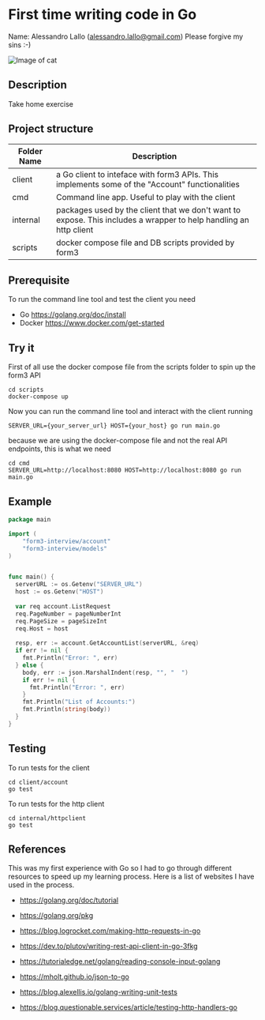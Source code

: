# First time writing code in Go 
Name: Alessandro Lallo (alessandro.lallo@gmail.com)
Please forgive my sins :-) 

![Image of cat](https://i.pinimg.com/474x/77/ad/93/77ad9387b0e57423b3e00b28116cd393.jpg)

## Description 
Take home exercise

## Project structure

Folder Name | Description
------------ | -------------
client | a Go client to inteface with form3 APIs. This implements some of the "Account" functionalities
cmd | Command line app. Useful to play with the client
internal | packages used by the client that we don't want to expose. This includes a wrapper to help handling an http client
scripts | docker compose file and DB scripts provided by form3

## Prerequisite
To run the command line tool and test the client you need

* Go https://golang.org/doc/install
* Docker https://www.docker.com/get-started

## Try it

First of all use the docker compose file from the scripts folder to spin up the form3 API

```
cd scripts
docker-compose up
```

Now you can run the command line tool and interact with the client running

```
SERVER_URL={your_server_url} HOST={your_host} go run main.go
```

because we are using the docker-compose file and not the real API endpoints, this is what we need

```
cd cmd
SERVER_URL=http://localhost:8080 HOST=http://localhost:8080 go run main.go
```

## Example
```Go
package main

import (
	"form3-interview/account"
	"form3-interview/models"
)


func main() {
  serverURL := os.Getenv("SERVER_URL")
  host := os.Getenv("HOST")
  
  var req account.ListRequest
  req.PageNumber = pageNumberInt
  req.PageSize = pageSizeInt
  req.Host = host
  
  resp, err := account.GetAccountList(serverURL, &req)
  if err != nil {
    fmt.Println("Error: ", err)
  } else {
    body, err := json.MarshalIndent(resp, "", "  ")
    if err != nil {
      fmt.Println("Error: ", err)
    }
    fmt.Println("List of Accounts:")
    fmt.Println(string(body))
  }
}
```

## Testing
To run tests for the client

```
cd client/account
go test
```

To run tests for the http client

```
cd internal/httpclient
go test
```



## References
This was my first experience with Go so I had to go through different resources to speed up my learning process. Here is a list of websites I have used in the process.

* https://golang.org/doc/tutorial

* https://golang.org/pkg

* https://blog.logrocket.com/making-http-requests-in-go

* https://dev.to/plutov/writing-rest-api-client-in-go-3fkg

* https://tutorialedge.net/golang/reading-console-input-golang

* https://mholt.github.io/json-to-go

* https://blog.alexellis.io/golang-writing-unit-tests

* https://blog.questionable.services/article/testing-http-handlers-go
